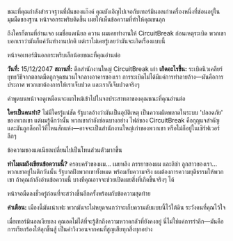 ขณะที่คุณกำลังสำรวจฐานที่มั่นของแก๊งค์ คุณบังเอิญไปเจอกับเทอร์มินอลเก่าเครื่องหนึ่งที่ซ่อนอยู่ในมุมมืดของฐาน หน้าจอกระพริบติดขึ้น เผยให้เห็นข้อความที่ทำให้คุณขนลุก

ถึงใครก็ตามที่อ่านเจอ
ผมชื่อแดเนียล ควาน ผมเคยทำงานให้ CircuitBreak ก่อนเหตุระเบิด พวกเขาบอกเราว่ามันก็แค่วันทำงานปกติ แต่เราไม่เคยรู้เลยว่ามันจะเกิดเรื่องแบบนี้

หน้าจอเทอร์มินอลกระพริบเล็กน้อยขณะที่คุณอ่านต่อ

**วันที่:** 15/12/2047
**สถานที่:** ตึกสำนักงานใหญ่ CircuitBreak เก่า
**เกิดอะไรขึ้น:** ระเบิดนิวเคลียร์ยุทธวิธีจากตลาดมืดถูกจุดชนวนใจกลางอาคารของเรา การระเบิดไม่ได้มีแค่การทำลายล้าง—มันคือการประกาศ พวกเขาต้องการให้เราเจ็บปวด และเราก็เจ็บปวดจริงๆ

คำพูดบนหน้าจอดูเหมือนจะเผาไหม้เข้าไปในจอประสาทตาของคุณขณะที่คุณอ่านต่อ

**ใครเป็นคนทำ?**
ไม่มีใครรู้แน่ชัด รัฐบาลอ้างว่ามันเป็นอุบัติเหตุ เป็นความผิดพลาดในระบบ 'ปลอดภัย' ของพวกเขา แต่ผมรู้ดีกว่านั้น พวกเขากำลังซ่อนบางอย่าง ไฟล์ของ CircuitBreak คือกุญแจสำคัญ และมันถูกล็อกไว้ที่ไหนสักแห่ง—อาจจะเป็นสำนักงานใหญ่เก่าของพวกเขา หรือไม่ก็อยู่ในเซิร์ฟเวอร์ลึกๆ

ข้อความของแดเนียลเปลี่ยนไปเป็นโทนส่วนตัวมากขึ้น

**ทำไมผมถึงเขียนข้อความนี้?**
ครอบครัวของผม... เมยหลิง ภรรยาของผม และลิซ่า ลูกสาวของเรา... พวกเขาอยู่ในตึกวันนั้น รัฐบาลฝังพวกเขาทั้งหมด พร้อมกับความจริง ผมต้องการความยุติธรรมให้พวกเขา ถ้าคุณกำลังอ่านข้อความนี้ บางทีคุณอาจจะช่วยเปิดเผยสิ่งที่เกิดขึ้นจริงๆ ได้

หน้าจอมืดลงชั่วครู่ก่อนที่จะสว่างขึ้นอีกครั้งพร้อมกับข้อความสุดท้าย

**คำเตือน:**
เมืองนี้มันเน่าเฟะ พวกมันจะไม่หยุดจนกว่าจะเก็บความลับแบบนี้ไว้ใต้ดิน ระวังคนที่คุณไว้ใจ

เมื่อเทอร์มินอลเงียบลง คุณอดไม่ได้ที่จะรู้สึกถึงความหวาดกลัวที่ยังคงอยู่ นี่ไม่ใช่แค่การรำลึก—มันคือการเรียกร้องให้ลุกขึ้นสู้ เป็นคำวิงวอนจากคนที่สูญเสียทุกสิ่งทุกอย่าง
